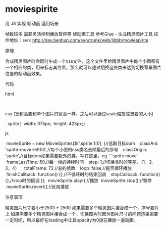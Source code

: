 # moviespirite
用 JS 实现 帧动画
适用场景


帧数较多
需要灵活控制播放暂停等
帧动画工具 参考Glue - 生成精灵图片工具
插件地址：svn: http://dev.benbun.com/svn/trunk/web/libbb/moviespirite


原理

合成精灵图片时会同时生成一个css文件，这个文件里给精灵图片中每个小图都有一个相应的类，用来标志其位置，那么就可以通过切换这些类来达到切换背景图片位置的帧动画效果。

代码

html

  <div class="sprite"></div>

css  (宽和高要和单个图片的宽高一样，之后可以通过scale缩放成想要的大小)

 .sprite{  width: 375px;  height: 425px;}

js

 movieSprite = new MovieSprites($('.sprite')[0], {//选取目标dom    classAni: 'sprite-move-left00',//每个小图的css类名去除最后的序号    classOrigin: 'sprite',//目标dom如果需要额外的类，写在这里，eg：'sprite move'    frameLastTime: 50,//每一帧的持续时间    step: 1,//切换类时的等差，（1，2，3，4）    totalFrame: 72,//总的帧数    loop: false,//是否循环播放    finishCallback: function() {},//不循环时的结束回调    stopCallback: function(){},//stop时的回调  });  movieSprite.play();//播放  movieSprite.stop();//暂停  movieSprite.revert();//反向播放

注意事项


精灵图片尺寸要小于2500 * 2500
如果需要多个精灵图片接合成一个，序号要对上
如果需要多个精灵图片接合成一个，切换图片时因为图片尺寸的问题渲染需要一定时间，所以最好在loading中让其opacity为0提前播放一遍动画。
